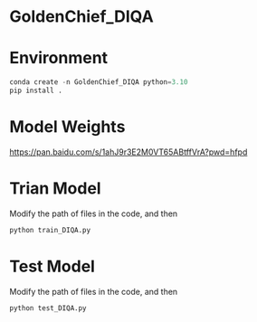 # GoldenChief_DIQA
# Environment
```python
conda create -n GoldenChief_DIQA python=3.10  
pip install .
```
# Model Weights
https://pan.baidu.com/s/1ahJ9r3E2M0VT65ABtffVrA?pwd=hfpd
# Trian Model
Modify the path of files in the code, and then  
```python
python train_DIQA.py
```
# Test Model
Modify the path of files in the code, and then  
```python
python test_DIQA.py
```
